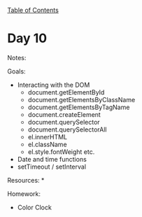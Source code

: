 [Table of Contents](/README.md)

# Day 10

Notes:

Goals:
* Interacting with the DOM
	* document.getElementById
	* document.getElementsByClassName
	* document.getElementsByTagName
	* document.createElement
	* document.querySelector
	* document.querySelectorAll
	* el.innerHTML
	* el.className
	* el.style.fontWeight etc.
* Date and time functions
* setTimeout / setInterval


Resources:
* 

Homework:
* Color Clock